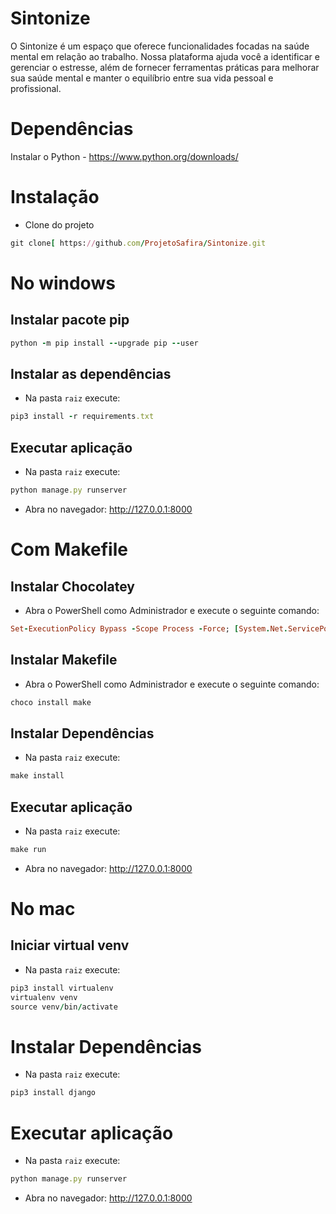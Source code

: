 # Sintonize
O Sintonize é um espaço que oferece funcionalidades focadas na saúde mental em relação ao trabalho. Nossa plataforma ajuda você a identificar e gerenciar o estresse, além de fornecer ferramentas práticas para melhorar sua saúde mental e manter o equilíbrio entre sua vida pessoal e profissional.

# Dependências
Instalar o Python - https://www.python.org/downloads/

# Instalação
- Clone do projeto
```ruby
git clone[ https://github.com/ProjetoSafira/Sintonize.git
```

# No windows

## Instalar pacote pip
``` ruby
python -m pip install --upgrade pip --user
```

## Instalar as dependências
- Na pasta `raiz` execute:
``` ruby
pip3 install -r requirements.txt
```

## Executar aplicação
- Na pasta `raiz` execute:
``` ruby
python manage.py runserver
```
- Abra no navegador: http://127.0.0.1:8000

# Com Makefile

## Instalar Chocolatey
- Abra o PowerShell como Administrador e execute o seguinte comando:
``` ruby
Set-ExecutionPolicy Bypass -Scope Process -Force; [System.Net.ServicePointManager]::SecurityProtocol = [System.Net.SecurityProtocolType]::Tls12; iex ((New-Object System.Net.WebClient).DownloadString('https://chocolatey.org/install.ps1'))
```

## Instalar Makefile
- Abra o PowerShell como Administrador e execute o seguinte comando:
``` ruby
choco install make
```

## Instalar Dependências
- Na pasta `raiz` execute:
``` ruby
make install
```

## Executar aplicação
- Na pasta `raiz` execute:
``` ruby
make run
```
- Abra no navegador: http://127.0.0.1:8000


# No mac

## Iniciar virtual venv
- Na pasta `raiz` execute:  
``` ruby
pip3 install virtualenv
virtualenv venv
source venv/bin/activate
```

# Instalar Dependências
- Na pasta `raiz` execute:  
``` ruby
pip3 install django
```

# Executar aplicação
- Na pasta `raiz` execute:
``` ruby
python manage.py runserver
```
- Abra no navegador: http://127.0.0.1:8000
